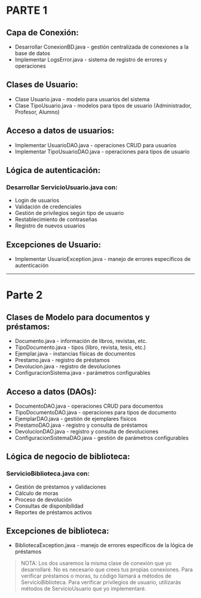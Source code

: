 # PARTE 1
## Capa de Conexión:

- Desarrollar ConexionBD.java - gestión centralizada de conexiones a la base de datos
- Implementar LogsError.java - sistema de registro de errores y operaciones


## Clases de Usuario:

- Clase Usuario.java - modelo para usuarios del sistema
- Clase TipoUsuario.java - modelos para tipos de usuario (Administrador, Profesor, Alumno)


## Acceso a datos de usuarios:

- Implementar UsuarioDAO.java - operaciones CRUD para usuarios
- Implementar TipoUsuarioDAO.java - operaciones para tipos de usuario


## Lógica de autenticación:
 
### Desarrollar ServicioUsuario.java con:

- Login de usuarios
- Validación de credenciales
- Gestión de privilegios según tipo de usuario
- Restablecimiento de contraseñas
- Registro de nuevos usuarios

## Excepciones de Usuario:

- Implementar UsuarioException.java - manejo de errores específicos de autenticación
--- 
# Parte 2

## Clases de Modelo para documentos y préstamos:

- Documento.java - información de libros, revistas, etc.
- TipoDocumento.java - tipos (libro, revista, tesis, etc.)
- Ejemplar.java - instancias físicas de documentos
- Prestamo.java - registro de préstamos
- Devolucion.java - registro de devoluciones
- ConfiguracionSistema.java - parámetros configurables


## Acceso a datos (DAOs):

- DocumentoDAO.java - operaciones CRUD para documentos
- TipoDocumentoDAO.java - operaciones para tipos de documento
- EjemplarDAO.java - gestión de ejemplares físicos
- PrestamoDAO.java - registro y consulta de préstamos
- DevolucionDAO.java - registro y consulta de devoluciones
- ConfiguracionSistemaDAO.java - gestión de parámetros configurables
  
## Lógica de negocio de biblioteca:

### ServicioBiblioteca.java con:

- Gestión de préstamos y validaciones
- Cálculo de moras
- Proceso de devolución
- Consultas de disponibilidad
- Reportes de préstamos activos

## Excepciones de biblioteca:

- BibliotecaException.java - manejo de errores específicos de la lógica de préstamos

> NOTA:
> Los dos usaremos la misma clase de conexión que yo desarrollaré. No es necesario que crees tus propias conexiones.
Para verificar préstamos o moras, tu código llamará a métodos de ServicioBiblioteca.
Para verificar privilegios de usuario, utilizarás métodos de ServicioUsuario que yo implementaré.
